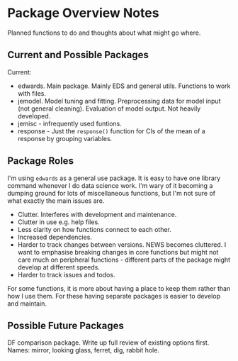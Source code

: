 # Package Overview Notes

Planned functions to do and thoughts about what might go where.

## Current and Possible Packages

Current:

* edwards. Main package. Mainly EDS and general utils. Functions to work with files.
* jemodel. Model tuning and fitting. Preprocessing data for model input (not general cleaning). Evaluation of model output. Not heavily developed.
* jemisc - infrequently used funtions.
* response - Just the `response()` function for CIs of the mean of a response by grouping variables.

## Package Roles

I'm using `edwards` as a general use package. It is easy to have one library command whenever I do data science work. I'm wary of it becoming a dumping ground for lots of miscellaneous functions, but I'm not sure of what exactly the main issues are.

* Clutter. Interferes with development and maintenance.
* Clutter in use e.g. help files.
* Less clarity on how functions connect to each other.
* Increased dependencies.
* Harder to track changes between versions. NEWS becomes cluttered. I want to emphasise breaking changes in core functions but might not care much on peripheral functions - different parts of the package might develop at different speeds.
* Harder to track issues and todos.

For some functions, it is more about having a place to keep them rather than how I use them. For these having separate packages is easier to develop and maintain.


## Possible Future Packages

DF comparison package. Write up full review of existing options first. Names: mirror, looking glass, ferret, dig, rabbit hole.

